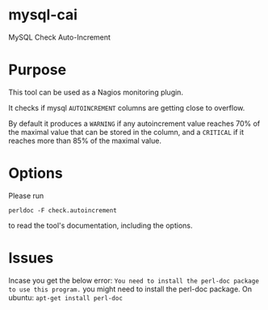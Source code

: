 # mysql-cai
MySQL Check Auto-Increment

# Purpose

This tool can be used as a Nagios monitoring plugin.

It checks if mysql `AUTOINCREMENT` columns are getting close to overflow.

By default it produces a `WARNING` if any autoincrement value reaches
70% of the maximal value that can be stored in the column, and a
`CRITICAL` if it reaches more than 85% of the maximal value.

# Options

Please run

    perldoc -F check.autoincrement

to read the tool's documentation, including the options.

# Issues

Incase you get the below error: 
`You need to install the perl-doc package to use this program.`
you might need to install the perl-doc package.
On ubuntu: 
`apt-get install perl-doc`
